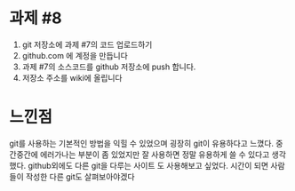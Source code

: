 # 과제 #8
1. git 저장소에 과제 #7의 코드 업로드하기
2. github.com 에 계정을 만듭니다
3. 과제 #7의 소스코드를 github 저장소에 push 합니다.
4. 저장소 주소를 wiki에 올립니다

# 느낀점
git를 사용하는 기본적인 방법을 익힐 수 있었으며 굉장히 git이 유용하다고 느꼈다. 중간중간에 에러가나는
부분이 좀 있었지만 잘 사용하면 정말 유용하게 쓸 수 있다고 생각했다. github외에도 다른 git을 다루는 사이트
도 사용해보고 싶었다. 시간이 되면 사람들이 작성한 다른 git도 살펴보아야겠다
